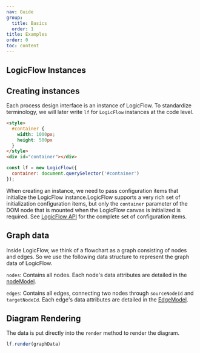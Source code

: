 ```yaml
---
nav: Guide
group:
  title: Basics
  order: 1
title: Examples
order: 0
toc: content
---
```


## LogicFlow Instances

## Creating instances

Each process design interface is an instance of LogicFlow. To standardize terminology, we will later write `lf` for `LogicFlow` instances at the code level.

```html
<style>
  #container {
    width: 1000px;
    height: 500px
  }
</style>
<div id="container"></div>
```

```js
const lf = new LogicFlow({
  container: document.querySelector('#container')
});
```

When creating an instance, we need to pass configuration items that initialize the LogicFlow instance.LogicFlow supports a very rich set of initialization configuration items, but only the `container` parameter of the DOM node that is mounted when the LogicFlow canvas is initialized is required. See [LogicFlow API](/en-US/api) for the complete set of configuration items.

## Graph data

Inside LogicFlow, we think of a flowchart as a graph consisting of nodes and edges. So we use the following data structure to represent the graph data of LogicFlow.

<code id="graphData" src="../../src/tutorial/basic/instance/graphData"></code>

`nodes`: Contains all nodes. Each node's data attributes are detailed in the <a href="../api/nodeModelApi.en-US.md#DataAttributes">nodeModel</a>.

`edges`: Contains all edges, connecting two nodes through `sourceNodeId` and `targetNodeId`. Each edge's data attributes are detailed in the <a href="../api/edgeModelApi.en-US.md#DataAttributes">EdgeModel</a>.

<!-- ```jsx | pure
const graphData = {
  nodes: [
    {
      id: "node_id_1",
      type: "rect",
      x: 100,
      y: 100,
      text: { x: 100, y: 100, value: '节点1' },
      properties: {}
    },
    {
      id: "node_id_2",
      type: "circle",
      x: 200,
      y: 300,
      text: { x: 300, y: 300, value: '节点2' },
      properties: {}
    }
  ],
  edges: [
    {
      id: "edge_id",
      type: "polyline",
      sourceNodeId: "node_id_1",
      targetNodeId: "node_id_2",
      text: { x: 139, y: 200, value: "连线" },
      startPoint: { x: 100, y: 140 },
      endPoint: { x: 200, y: 250 },
      pointsList: [ { x: 100, y: 140 }, { x: 100, y: 200 }, { x: 200, y: 200 }, { x: 200, y: 250 } ],
      properties: {}
    }
  ]
}
```
- Why does node text need to have coordinates, can't we just use the node's coordinates directly?

  `text` can be used directly as a string, at this time, if it is the text of a node, we will automatically adopt the node coordinates as the node text coordinates, if it is the text of a connection, we will calculate a suitable coordinate as the node coordinates based on the different types of connections.
  In some application scenarios, our text can be dragged, in order to keep the consistency, our LogicFlow exported text data will take the coordinates with it.


- Why are the connecting `startPoint`, `endPoint` data and `pointsList` duplicated?

  Currently, LogicFlow has built-in `line`, `polyline`, and `bezier` lines, which all have `startPoint` and `endPoint` data. But the data exported by `line` will not take `pointsList` with it. For `polyline`, `pointsList` represents all points of the polyline. For `bezier`, `pointsList` represents `['start point', 'first control point', 'second control point', 'end point']`.


- What is `properties` used for?

  The LogicFlow of `properties` is reserved for data used in specific business scenarios.
  For example, in an approval flow scenario, we define a certain node, which passes, the node is green, and does not pass the node is red. Then the data description of the node could be.
  ```jsx | pure
  {
    type: 'apply',
    properties: {
      isPass: true
    }
  }
  ```

- What is `type`?

  The `type` represents the type of the node or line, which can be not only LogicFlow's built-in base type such as `rect`, `polyline`, but also user-defined type based on the base type. -->

## Diagram Rendering

The data is put directly into the `render` method to render the diagram.

```js
lf.render(graphData)
```
